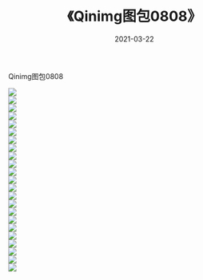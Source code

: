 ﻿---
layout: post
title:  《Qinimg图包0808》
date:   2021-03-22
img: http://imgx.orgx.ga/Qinimg图包/Qinimg图包0808/000.jpg
categories: [美女, 清纯, 唯美]
---

Qinimg图包0808

 ![](http://imgx.orgx.ga/Qinimg图包/Qinimg图包0808/001.jpg) <br>![](http://imgx.orgx.ga/Qinimg图包/Qinimg图包0808/002.jpg) <br>![](http://imgx.orgx.ga/Qinimg图包/Qinimg图包0808/003.jpg) <br>![](http://imgx.orgx.ga/Qinimg图包/Qinimg图包0808/004.jpg) <br>![](http://imgx.orgx.ga/Qinimg图包/Qinimg图包0808/005.jpg) <br>![](http://imgx.orgx.ga/Qinimg图包/Qinimg图包0808/006.jpg) <br>![](http://imgx.orgx.ga/Qinimg图包/Qinimg图包0808/007.jpg) <br>![](http://imgx.orgx.ga/Qinimg图包/Qinimg图包0808/008.jpg) <br>![](http://imgx.orgx.ga/Qinimg图包/Qinimg图包0808/009.jpg) <br>![](http://imgx.orgx.ga/Qinimg图包/Qinimg图包0808/010.jpg) <br>![](http://imgx.orgx.ga/Qinimg图包/Qinimg图包0808/011.jpg) <br>![](http://imgx.orgx.ga/Qinimg图包/Qinimg图包0808/012.jpg) <br>![](http://imgx.orgx.ga/Qinimg图包/Qinimg图包0808/013.jpg) <br>![](http://imgx.orgx.ga/Qinimg图包/Qinimg图包0808/014.jpg) <br>![](http://imgx.orgx.ga/Qinimg图包/Qinimg图包0808/015.jpg) <br>![](http://imgx.orgx.ga/Qinimg图包/Qinimg图包0808/016.jpg) <br>![](http://imgx.orgx.ga/Qinimg图包/Qinimg图包0808/017.jpg) <br>![](http://imgx.orgx.ga/Qinimg图包/Qinimg图包0808/018.jpg) <br>![](http://imgx.orgx.ga/Qinimg图包/Qinimg图包0808/019.jpg) <br>![](http://imgx.orgx.ga/Qinimg图包/Qinimg图包0808/020.jpg) <br>![](http://imgx.orgx.ga/Qinimg图包/Qinimg图包0808/021.jpg) <br>![](http://imgx.orgx.ga/Qinimg图包/Qinimg图包0808/022.jpg) <br>![](http://imgx.orgx.ga/Qinimg图包/Qinimg图包0808/023.jpg) <br>